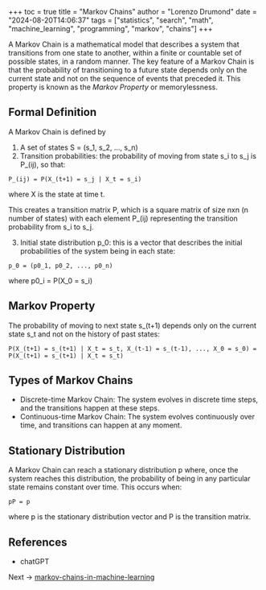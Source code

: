+++
toc = true
title = "Markov Chains"
author = "Lorenzo Drumond"
date = "2024-08-20T14:06:37"
tags = ["statistics",  "search",  "math",  "machine_learning",  "programming",  "markov",  "chains"]
+++



A Markov Chain is a mathematical model that describes a system that transitions
from one state to another, within a finite or countable set of possible states,
in a random manner. The key feature of a Markov Chain is that the probability
of transitioning to a future state depends only on the current state and not on
the sequence of events that preceded it. This property is known as the *Markov
Property* or memorylessness.

## Formal Definition

A Markov Chain is defined by

1. A set of states S = (s_1, s_2, ..., s_n)
2. Transition probabilities: the probability of moving from state s_i to s_j is P_(ij), so that:

```
P_(ij) = P(X_(t+1) = s_j | X_t = s_i)
```

where X is the state at time t.

This creates a transition matrix P, which is a square matrix of size nxn (n number of states) with each element P_(ij) representing the transition probability from s_i to s_j.

3. Initial state distribution p_0: this is a vector that describes the initial probabilities of the system being in each state:

```
p_0 = (p0_1, p0_2, ..., p0_n)
```

where p0_i = P(X_0 = s_i)

## Markov Property

The probability of moving to next state s_(t+1) depends only on the current state s_t and not on the history of past states:

```
P(X_(t+1) = s_(t+1) | X_t = s_t, X_(t-1) = s_(t-1), ..., X_0 = s_0) = P(X_(t+1) = s_(t+1) | X_t = s_t)
```

## Types of Markov Chains

- Discrete-time Markov Chain: The system evolves in discrete time steps, and the transitions happen at these steps.
- Continuous-time Markov Chain: The system evolves continuously over time, and transitions can happen at any moment.

## Stationary Distribution

A Markov Chain can reach a stationary distribution p where, once the system reaches this distribution, the probability of being in any particular state remains constant over time. This occurs when:

```
pP = p
```

where p is the stationary distribution vector and P is the transition matrix.

## References

- chatGPT

Next -> [markov-chains-in-machine-learning](/wiki/markov-chains-in-machine-learning/)
